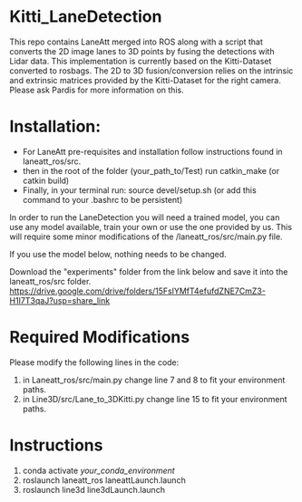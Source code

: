 # Kitti_LaneDetection
This repo contains LaneAtt merged into ROS along with a script that converts the 2D image lanes to 3D points by fusing the detections with Lidar data. 
This implementation is currently based on the Kitti-Dataset converted to rosbags. The 2D to 3D fusion/conversion relies on the intrinsic and extrinsic matrices provided by the Kitti-Dataset for the right camera. Please ask Pardis for more information on this. 

# Installation: 
- For LaneAtt pre-requisites and installation follow instructions found in laneatt_ros/src. 
- then in the root of the folder (your_path_to/Test) run catkin_make (or catkin build) 
- Finally, in your terminal run: source devel/setup.sh (or add this command to your .bashrc to be persistent) 

In order to run the LaneDetection you will need a trained model, you can use any model available, train your own or use the one provided by us. 
This will require some minor modifications of the /laneatt_ros/src/main.py file. 

If you use the model below, nothing needs to be changed.

Download the "experiments" folder from the link below and save it into the laneatt_ros/src folder. 
https://drive.google.com/drive/folders/15FslYMfT4efufdZNE7CmZ3-H1I7T3qaJ?usp=share_link

# Required Modifications
Please modify the following lines in the code: 
1. in Laneatt_ros/src/main.py change line 7 and 8 to fit your environment paths. 
2. in Line3D/src/Lane_to_3DKitti.py change line 15 to fit your environment paths. 

# Instructions
1. conda activate *your_conda_environment* 
2. roslaunch laneatt_ros laneattLaunch.launch
3. roslaunch line3d line3dLaunch.launch
